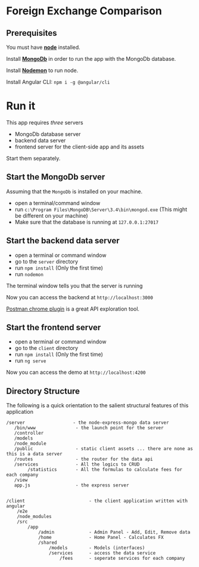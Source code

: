 # Foreign Exchange Comparison



## Prerequisites

You must have [**node**](http://nodejs.org/) installed. 

Install [**MongoDb**](http://www.mongodb.org/) in order to run the app with the MongoDb database.

Install [**Nodemon**](https://github.com/remy/nodemon) to run node.

Install Angular CLI: `npm i -g @angular/cli`

# Run it

This app requires *three* servers

* MongoDb database server
* backend data server 
* frontend server for the client-side app and its assets

Start them separately.

## Start the MongoDb server

Assuming that the `MongoDb` is installed on your machine.
* open a terminal/command window
* run `c:\Program Files\MongoDB\Server\3.4\bin\mongod.exe` (This might be different on your machine)
* Make sure that the database is running at `127.0.0.1:27017`

## Start the backend data server

* open a terminal or command window
* go to the `server` directory
* run `npm install` (Only the first time)
* run `nodemon`


The terminal window tells you that the server is running

Now you can access the backend at `http://localhost:3000`

[Postman chrome plugin](https://chrome.google.com/webstore/detail/postman-rest-client/fdmmgilgnpjigdojojpjoooidkmcomcm?hl=en) is a great API exploration tool. 


## Start the frontend server

* open a terminal or command window
* go to the `client` directory
* run `npm install` (Only the first time)
* run `ng serve`


Now you can access the demo at `http://localhost:4200`


## Directory Structure

The following is a quick orientation to the salient structural features of this application

    /server                  - the node-express-mongo data server
       /bin/www               - the launch point for the server
       /controller
       /models
       /node_module
       /public                - static client assets ... there are none as this is a data server
       /routes                - the router for the data api
       /services              - All the logics to CRUD
            /statistics       - All the formulas to calculate fees for each company
       /view
       app.js                 - the express server

    
    /client                        - the client application written with angular 
        /e2e
        /node_modules
        /src
            /app
                /admin             - Admin Panel - Add, Edit, Remove data
                /home              - Home Panel - Calculates FX
                /shared
                    /models        - Models (interfaces)
                    /services      - access the data service
                        /fees      - seperate services for each company
